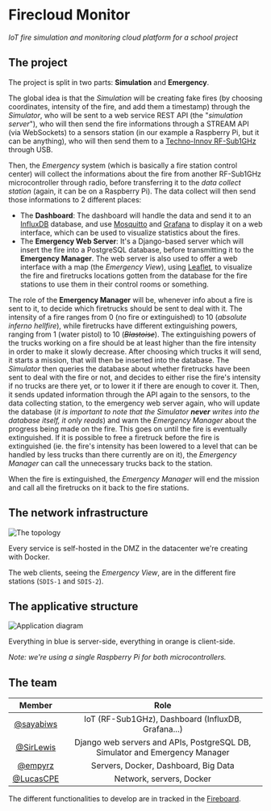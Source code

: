 # Firecloud Monitor

*IoT fire simulation and monitoring cloud platform for a school project*

## The project

The project is split in two parts: **Simulation** and **Emergency**.

The global idea is that the *Simulation* will be creating fake fires (by choosing coordinates, intensity of the fire, and add them a timestamp) through the *Simulator*, who will be sent to a web service REST API (the "*simulation server*"), who will then send the fire informations through a STREAM API (via WebSockets) to a sensors station (in our example a Raspberry Pi, but it can be anything), who will then send them to a [Techno-Innov RF-Sub1GHz](http://www.techno-innov.fr/) through USB.

Then, the *Emergency* system (which is basically a fire station control center) will collect the informations about the fire from another RF-Sub1GHz microcontroller through radio, before transferring it to the *data collect station* (again, it can be on a Raspberry Pi). The data collect will then send those informations to 2 different places:

* The **Dashboard**: The dashboard will handle the data and send it to an [InfluxDB](https://www.influxdata.com/) database, and use [Mosquitto](https://mosquitto.org/) and [Grafana](https://grafana.com/) to display it on a web interface, which can be used to visualize statistics about the fires.
* The **Emergency Web Server**: It's a Django-based server which will insert the fire into a PostgreSQL database, before transmitting it to the **Emergency Manager**. The web server is also used to offer a web interface with a map (the *Emergency View*), using [Leaflet](https://leafletjs.com/), to visualize the fire and firetrucks locations gotten from the database for the fire stations to use them in their control rooms or something.

The role of the **Emergency Manager** will be, whenever info about a fire is sent to it, to decide which firetrucks should be sent to deal with it. The intensity of a fire ranges from 0 (no fire or extinguished) to 10 (*absolute inferno hellfire*), while firetrucks have different extinguishing powers, ranging from 1 (water pistol) to 10 (~~*Blastoise*~~). The extinguishing powers of the trucks working on a fire should be at least higher than the fire intensity in order to make it slowly decrease. After choosing which trucks it will send, it starts a mission, that will then be inserted into the database. The *Simulator* then queries the database about whether firetrucks have been sent to deal with the fire or not, and decides to either rise the fire's intensity if no trucks are there yet, or to lower it if there are enough to cover it. Then, it sends updated information through the API again to the sensors, to the data collecting station, to the emergency web server again, who will update the database (*it is important to note that the Simulator **never** writes into the database itself, it only reads*) and warn the *Emergency Manager* about the progress being made on the fire. This goes on until the fire is eventually extinguished. If it is possible to free a firetruck before the fire is extinguished (ie. the fire's intensity has been lowered to a level that can be handled by less trucks than there currently are on it), the *Emergency Manager* can call the unnecessary trucks back to the station.

When the fire is extinguished, the *Emergency Manager* will end the mission and call all the firetrucks on it back to the fire stations.

## The network infrastructure

![The topology](https://github.com/sayabiws/firecloud-monitor/blob/master/network/network-topology.png)

Every service is self-hosted in the DMZ in the datacenter we're creating with Docker.

The web clients, seeing the *Emergency View*, are in the different fire stations (`SDIS-1` and `SDIS-2`).

## The applicative structure

![Application diagram](https://github.com/sayabiws/firecloud-monitor/blob/master/docs/diagrams/application-structure-diagram.png)

Everything in blue is server-side, everything in orange is client-side.

*Note: we're using a single Raspberry Pi for both microcontrollers.*

## The team

|                  Member                   |                                    Role                                     |
|:-----------------------------------------:|:---------------------------------------------------------------------------:|
| [@sayabiws](https://github.com/sayabiws/) |             IoT (RF-Sub1GHz), Dashboard (InfluxDB, Grafana...)              |
| [@SirLewis](https://github.com/SirLewis)  | Django web servers and APIs, PostgreSQL DB, Simulator and Emergency Manager |
|   [@empyrz](https://github.com/empyrz)    |                    Servers, Docker, Dashboard, Big Data                     |
| [@LucasCPE](https://github.com/LucasCPE)  |                          Network, servers, Docker                           |

The different functionalities to develop are in tracked in the [Fireboard](https://github.com/sayabiws/firecloud-monitor/projects/1).